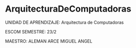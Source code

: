 # ArquitecturaDeComputadoras
 
UNIDAD DE APRENDIZAJE:  Arquitectura de Computadoras

ESCOM 
SEMESTRE: 23/2

MAESTRO: ALEMAN ARCE MIGUEL ANGEL
